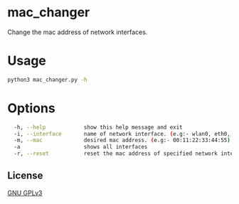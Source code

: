 # mac_changer
Change the mac address of network interfaces.

# Usage
```bash
python3 mac_changer.py -h
```

# Options
```bash
  -h, --help            show this help message and exit
  -i, --interface       name of network interface. (e.g:- wlan0, eth0, etc..)
  -m, --mac             desired mac address. (e.g:- 00:11:22:33:44:55)
  -a                    shows all interfaces
  -r, --reset           reset the mac address of specified network interfac
```

## License
[GNU GPLv3](https://choosealicense.com/licenses/gpl-3.0/)
